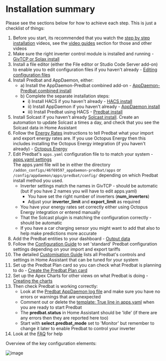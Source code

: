 # Installation summary

Please see the sections below for how to achieve each step. This is just a checklist of things:

1. Before you start, its recommended that you watch the [step by step installation](video-guides.md#basic-installation) videos,
see the [video guides](video-guides.md) section for those and other videos
2. Make sure the right inverter control module is installed and running - [GivTCP or Solax install](install.md#inverter-control-integration-install-givtcpsolax-modbus)
3. Install a file editor (either the File editor or Studio Code Server add-on) to enable you to edit configuration files if you haven't already - [Editing configuration files](install.md#editing-configuration-files-in-home-assistant)
4. Install Predbat and AppDaemon, either:
    - a) Install the AppDaemon-Predbat combined add-on - [AppDaemon-Predbat combined install](install.md#appdaemon-predbat-combined-install)
    - b) Complete the separate installation steps:
        - i) Install HACS if you haven't already - [HACS install](install.md#hacs-install)
        - ii) Install AppDaemon if you haven't already - [AppDaemon install](install.md#appdaemon-install)
        - iii) Install Predbat using HACS - [Predbat install](install.md#install-predbat-through-hacs)
5. Install Solcast if you haven't already [Solcast install](install.md#solcast-install).
Create an automation to update Solcast a times a day, and check that you see the Solcast data in Home Assistant
6. Follow the [Energy Rates](energy-rates.md) instructions to tell Predbat what your import and export energy rates are.
If you use Octopus Energy then this includes installing the Octopus Energy integration (if you haven't already) - [Octopus Energy](energy-rates.md#octopus-energy-integration)
7. Edit Predbat's `apps.yaml` configuration file to to match your system - [apps.yaml settings](apps-yaml.md)<BR>
The apps.yaml file will be in either the directory `/addon_configs/46f69597_appdaemon-predbat/apps`
or `/config/appdaemon/apps/predbat/config/` depending on which Predbat install method you used.
    - Inverter settings match the names in GivTCP - should be automatic (but if you have 2 names you will have to edit apps.yaml)
        - You have set the right number of inverters (**num_inverters**)
        - Adjust your **inverter_limit** and **export_limit** as required
    - You have your energy rates set correctly either using Octopus Energy integration or entered manually
    - That the Solcast plugin is matching the configuration correctly - should be automatic
    - If you have a car charging sensor you might want to add that also to help make predictions more accurate
8. Add the Predbat entities to your dashboard - [Output data](output-data.md)
9. Follow the [Configuration Guide](configuration-guide.md) to set 'standard' Predbat configuration settings depending on your import and export tariffs
10. The detailed [Customisation Guide](customisation.md) lists all Predbat's controls and settings in Home Assistant that can be tuned for your system
11. Set up the Predbat Plan card so you can check what Predbat is planning to do - [Create the Predbat Plan card](predbat-plan-card.md)
12. Set up the Apex Charts for other views on what Predbat is doing - [Creating the charts](creating-charts.md)
13. Then check Predbat is working correctly:
    - Look at the [Predbat AppDaemon log file](output-data.md#predbat-logfile) and make sure you have no errors or warnings that are unexpected
    - Comment out or delete the [template: True line in apps.yaml](apps-yaml.md#basics) when you are ready to start Predbat
    - The **predbat.status** in Home Assistant should be 'Idle' (if there are any errors then they are reported here too)
    - Start with **select.predbat_mode** set to 'Monitor' but remember to change it later to enable Predbat to control your inverter
14. Look at the [FAQ](faq.md) for help

Overview of the key configuration elements:

![image](https://github.com/springfall2008/batpred/assets/48591903/7c9350e0-2b6d-49aa-8f61-93d0547ae6d0)
